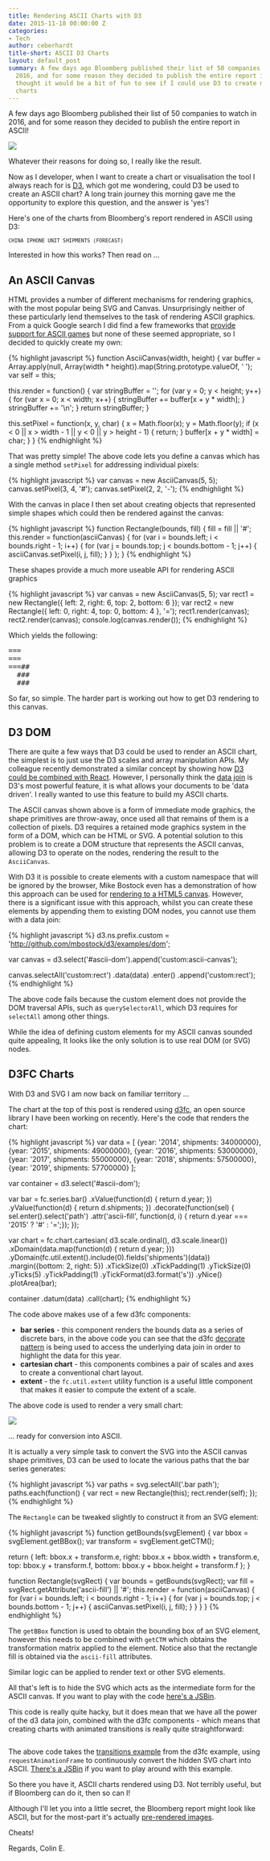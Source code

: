 ```yaml
---
title: Rendering ASCII Charts with D3
date: 2015-11-18 00:00:00 Z
categories:
- Tech
author: ceberhardt
title-short: ASCII D3 Charts
layout: default_post
summary: A few days ago Bloomberg published their list of 50 companies to watch in
  2016, and for some reason they decided to publish the entire report in ASCII! I
  thought it would be a bit of fun to see if I could use D3 to create my own ASCI
  charts
---
```


<link href="https://cdnjs.cloudflare.com/ajax/libs/d3fc/5.0.0/d3fc.min.css" rel="stylesheet"/>
<style>
pre.no-background {
  font-size: 10px;
  background-color: transparent;
  border: 0;
  margin: 0;
}

svg text {
  font-size: 2px;
}

svg {
  overflow: hidden !important;
}

#ascii-dom-2 svg,

#ascii-dom svg {
  width: 0;
  height: 0;
  overflow: hidden;
}
</style>

A few days ago Bloomberg published their list of 50 companies to watch in 2016, and for some reason they decided to publish the entire report in ASCII!

<a href="http://www.bloomberg.com/graphics/year-ahead-2016/"><img src="{{ site.baseurl }}/ceberhardt/assets/d3-ascii/Bloomberg.png" /></a>

Whatever their reasons for doing so, I really like the result.

Now as I developer, when I want to create a chart or visualisation the tool I always reach for is <a href="http://d3js.org">D3</a>, which got me wondering, could D3 be used to create an ASCII chart? A long train journey this morning gave me the opportunity to explore this question, and the answer is 'yes'!

Here's one of the charts from Bloomberg's report rendered in ASCII using D3:

<pre class='no-background'>CHINA IPHONE UNIT SHIPMENTS (FORECAST)</pre>
<pre class='no-background' id='ascii-output'></pre>
<div id='ascii-dom'></div>

Interested in how this works? Then read on ...

## An ASCII Canvas

HTML provides a number of different mechanisms for rendering graphics, with the most popular being SVG and Canvas. Unsurprisingly neither of these particularly lend themselves to the task of rendering ASCII graphics. From a quick Google search I did find a few frameworks that [provide support for ASCII games](http://gamedev.stackexchange.com/questions/51788/good-technological-solutions-to-build-an-ascii-map-and-moving-characters-in-a-br) but none of these seemed appropriate, so I decided to quickly create my own:

{% highlight javascript %}
function AsciiCanvas(width, height) {
  var buffer = Array.apply(null, Array(width * height)).map(String.prototype.valueOf, ' ');
  var self = this;

  this.render = function() {
    var stringBuffer = '';
    for (var y = 0; y < height; y++) {
      for (var x = 0; x < width; x++) {
        stringBuffer += buffer[x + y * width];
      }
      stringBuffer += '\n';
    }
    return stringBuffer;
  }

  this.setPixel = function(x, y, char) {
    x = Math.floor(x);
    y = Math.floor(y);
    if (x < 0 || x > width - 1 ||
      y < 0 || y > height - 1) {
      return;
    }
    buffer[x + y * width] = char;
  }
}
{% endhighlight %}

That was pretty simple! The above code lets you define a canvas which has a single method `setPixel` for addressing individual pixels:

{% highlight javascript %}
var canvas = new AsciiCanvas(5, 5);
canvas.setPixel(3, 4, '#');
canvas.setPixel(2, 2, '-');
{% endhighlight %}

With the canvas in place I then set about creating objects that represented simple shapes which could then be rendered against the canvas:

{% highlight javascript %}
function Rectangle(bounds, fill) {
  fill = fill || '#';
  this.render = function(asciiCanvas) {
    for (var i = bounds.left; i < bounds.right - 1; i++) {
      for (var j = bounds.top; j < bounds.bottom - 1; j++) {
        asciiCanvas.setPixel(i, j, fill);
      }
    }
  };
}
{% endhighlight %}

These shapes provide a much more useable API for rendering ASCII graphics

{% highlight javascript %}
var canvas = new AsciiCanvas(5, 5);
var rect1 = new Rectangle({
  left: 2, right: 6, top: 2, bottom: 6
});
var rect2 = new Rectangle({
  left: 0, right: 4, top: 0, bottom: 4
}, '=');
rect1.render(canvas);
rect2.render(canvas);
console.log(canvas.render());
{% endhighlight %}

Which yields the following:

<pre>
===  
===  
===##
  ###
  ###
</pre>

So far, so simple. The harder part is working out how to get D3 rendering to this canvas.

## D3 DOM

There are quite a few ways that D3 could be used to render an ASCII chart, the simplest is to just use the D3 scales and array manipulation APIs. My colleague recently demonstrated a similar concept by showing how [D3 could be combined with React](http://blog.scottlogic.com/2015/09/03/d3-without-d3.html). However, I personally think the [data join](http://bost.ocks.org/mike/join/) is D3's most powerful feature, it is what allows your documents to be 'data driven'. I really wanted to use this feature to build my ASCII charts.

The ASCII canvas shown above is a form of immediate mode graphics, the shape primitives are throw-away, once used all that remains of them is a collection of pixels. D3 requires a retained mode graphics system in the form of a DOM, which can be HTML or SVG. A potential solution to this problem is to create a DOM structure that represents the ASCII canvas, allowing D3 to operate on the nodes, rendering the result to the `AsciiCanvas`.

With D3 it is possible to create elements with a custom namespace that will be ignored by the browser, Mike Bostock even has a demonstration of how this approach can be used for [rendering to a HTML5 canvas](http://bl.ocks.org/mbostock/1276463). However, there is a significant issue with this approach, whilst you can create these elements by appending them to existing DOM nodes, you cannot use them with a data join:

{% highlight javascript %}
d3.ns.prefix.custom = 'http://github.com/mbostock/d3/examples/dom';

var canvas = d3.select('#ascii-dom').append('custom:ascii-canvas');

canvas.selectAll('custom:rect')
  .data(data)
  .enter()
  .append('custom:rect');
{% endhighlight %}

The above code fails because the custom element does not provide the DOM traversal APIs, such as `querySelectorAll`, which D3 requires for `selectAll` among other things.

While the idea of defining custom elements for my ASCII canvas sounded quite appealing, It looks like the only solution is to use real DOM (or SVG) nodes.

## D3FC Charts

With D3 and SVG I am now back on familiar territory ...

The chart at the top of this post is rendered using [d3fc](http://d3fc.io), an open source library I have been working on recently. Here's the code that renders the chart:

{% highlight javascript %}
var data = [
  {year: '2014', shipments: 34000000},
  {year: '2015', shipments: 49000000},
  {year: '2016', shipments: 53000000},
  {year: '2017', shipments: 55000000},
  {year: '2018', shipments: 57500000},
  {year: '2019', shipments: 57700000}
];

var container = d3.select('#ascii-dom');

var bar = fc.series.bar()
  .xValue(function(d) { return d.year; })
  .yValue(function(d) { return d.shipments; })
  .decorate(function(sel) {
    sel.enter().select('path')
      .attr('ascii-fill', function(d, i) { return d.year === '2015' ? '#' : '=';});
  });

var chart = fc.chart.cartesian(
    d3.scale.ordinal(),
    d3.scale.linear())
.xDomain(data.map(function(d) { return d.year; }))
.yDomain(fc.util.extent().include(0).fields('shipments')(data))
.margin({bottom: 2, right: 5})
.xTickSize(0)
.xTickPadding(1)
.yTickSize(0)
.yTicks(5)
.yTickPadding(1)
.yTickFormat(d3.format('s'))
.yNice()
.plotArea(bar);

container
  .datum(data)
  .call(chart);
{% endhighlight %}

The code above makes use of a few d3fc components:

 + **bar series** - this component renders the bounds data as a series of discrete bars, in the above code you can see that the d3fc [decorate pattern](https://d3fc.io/introduction/decorate-pattern.html) is being used to access the underlying data join in order to highlight the data for this year.
 + **cartesian chart** - this components combines a pair of scales and axes to create a conventional chart layout.
 + **extent** - the `fc.util.extent` utility function is a useful little component that makes it easier to compute the extent of a scale.

The above code is used to render a very small chart:

<img src="{{ site.baseurl }}/ceberhardt/assets/d3-ascii/LittleChart.png" />

... ready for conversion into ASCII.

It is actually a very simple task to convert the SVG into the ASCII canvas shape primitives, D3 can be used to locate the various paths that the bar series generates:

{% highlight javascript %}
var paths = svg.selectAll('.bar path');
paths.each(function() {
  var rect = new Rectangle(this);
  rect.render(self);
});
{% endhighlight %}

The `Rectangle` can be tweaked slightly to construct it from an SVG element:

{% highlight javascript %}
function getBounds(svgElement) {
  var bbox = svgElement.getBBox();
  var transform = svgElement.getCTM();

  return {
    left: bbox.x + transform.e,
    right: bbox.x + bbox.width + transform.e,
    top: bbox.y + transform.f,
    bottom: bbox.y + bbox.height + transform.f
  };
}

function Rectangle(svgRect) {
  var bounds = getBounds(svgRect);
  var fill = svgRect.getAttribute('ascii-fill') || '#';
  this.render = function(asciiCanvas) {
    for (var i = bounds.left; i < bounds.right - 1; i++) {
      for (var j = bounds.top; j < bounds.bottom - 1; j++) {
        asciiCanvas.setPixel(i, j, fill);
      }
    }
  }
}
{% endhighlight %}

The `getBBox` function is used to obtain the bounding box of an SVG element, however this needs to be combined with `getCTM` which obtains the transformation matrix applied to the element. Notice also that the rectangle fill is obtained via the `ascii-fill` attributes.

Similar logic can be applied to render text or other SVG elements.

All that's left is to hide the SVG which acts as the intermediate form for the ASCII canvas. If you want to play with the code [here's a JSBin](https://jsbin.com/binucecovu/edit?js,output).

This code is really quite hacky, but it does mean that we have all the power of the d3 data join, combined with the d3fc components - which means that creating charts with animated transitions is really quite straightforward:

<pre class='no-background' id='ascii-output-2'></pre>
<div id='ascii-dom-2'></div>

The above code takes the [transitions example](https://d3fc.io/introduction/transitions.html) from the d3fc example, using `requestAnimationFrame` to continuously convert the hidden SVG chart into ASCII. [There's a JSBin](https://jsbin.com/xocovidive/1/edit?js,output) if you want to play around with this example.

So there you have it, ASCII charts rendered using D3. Not terribly useful, but if Bloomberg can do it, then so can I!

Although I'll let you into a little secret, the Bloomberg report might look like ASCII, but for the most-part it's actually [pre-rendered images](http://www.bloomberg.com/graphics/year-ahead-2016/img/tya-03.png).

Cheats!

Regards, Colin E.

<script src="https://cdnjs.cloudflare.com/ajax/libs/d3fc/5.0.0/d3fc.bundle.min.js"></script>
<script src="{{ site.baseurl }}/ceberhardt/assets/d3-ascii/d3-ascii.js"></script>
